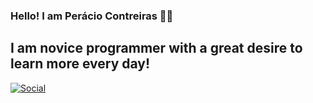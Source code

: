 ### Hello! I am Perácio Contreiras 👋👨

## I am novice programmer with a great desire to learn more every day!

[![Social](https://img.shields.io/badge/Instagram-E4405F?style=for-the-badge&logo=instagram&logoColor=white)](https://www.instagram.com/peraciocontreiras/)



<!--
**peraciocontreiras/peraciocontreiras** is a ✨ _special_ ✨ repository because its `README.md` (this file) appears on your GitHub profile.

Here are some ideas to get you started:

- 🔭 I’m currently working on ...
- 🌱 I’m currently learning ...
- 👯 I’m looking to collaborate on ...
- 🤔 I’m looking for help with ...
- 💬 Ask me about ...
- 📫 How to reach me: ...
- 😄 Pronouns: ...
- ⚡ Fun fact: ...
-->

